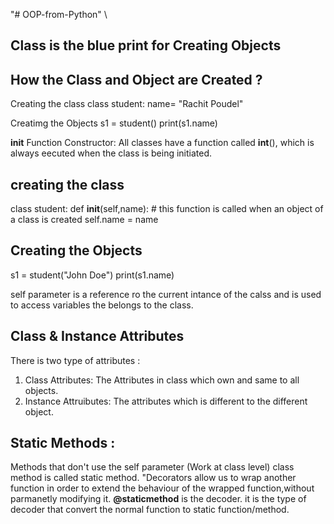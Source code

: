 "# OOP-from-Python" \

## Class is the blue print for Creating Objects

## How the Class and Object are Created ?

Creating the class
    class student:
    name= "Rachit Poudel"

Creatimg the Objects
    s1 = student()
    print(s1.name)


__init__ Function 
Constructor: All classes have a function called __int__(),   which is always eecuted when the class is being initiated.

## creating the class
class student:
def __init__(self,name): # this function is called when an object of a class is created
self.name = name

## Creating the Objects
s1 = student("John Doe")
print(s1.name)

self parameter is a reference ro the current intance of the calss and is used to access variables the belongs to the class. 

## Class & Instance Attributes 

There is two type of attributes :
1. Class Attributes: The Attributes in class which  own and same to all objects.
2. Instance Attruibutes: The attributes which is different to the different object.

## Static Methods :

Methods that don't use the self parameter (Work at class level)
class method is called static method.
"Decorators allow us to wrap another function in order to extend the behaviour of the wrapped function,without parmanetly modifying it.
**@staticmethod** is the decoder. it is the type of decoder that convert the normal function to static function/method.